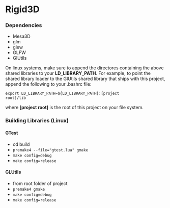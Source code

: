 Rigid3D
===========

### Dependencies
* Mesa3D
* glm
* glew
* GLFW
* GlUtils

On linux systems, make sure to append the directores containing the above
shared libraries to your __LD_LIBRARY_PATH__. For example, to point the shared
library loader to the GlUtils shared library that ships with this project,
append the following to your .bashrc file:

<code>export LD_LIBRARY_PATH=${LD_LIBRARY_PATH}:[project root]/lib</code>

where __[project root]__ is the root of this project on your file system.

### Building Libraries (Linux)
#### GTest
* cd build
* <code>premake4 --file="gtest.lua" gmake</code>
* <code>make config=debug</code>
* <code>make config=release</code>

#### GLUtils
* from root folder of project
* <code>premake4 gmake</code>
* <code>make config=debug</code>
* <code>make config=release</code>
